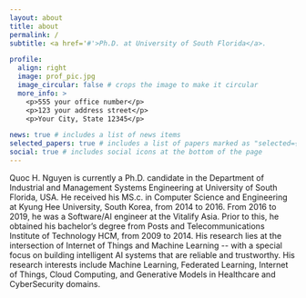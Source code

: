 ```yaml
---
layout: about
title: about
permalink: /
subtitle: <a href='#'>Ph.D. at University of South Florida</a>.

profile:
  align: right
  image: prof_pic.jpg
  image_circular: false # crops the image to make it circular
  more_info: >
    <p>555 your office number</p>
    <p>123 your address street</p>
    <p>Your City, State 12345</p>

news: true # includes a list of news items
selected_papers: true # includes a list of papers marked as "selected={true}"
social: true # includes social icons at the bottom of the page
---
```


Quoc H. Nguyen is currently a Ph.D. candidate in the Department of Industrial and Management Systems Engineering at University of South Florida, USA. He received his MS.c. in Computer Science and Engineering at Kyung Hee University, South Korea, from 2014 to 2016. From 2016 to 2019, he was a Software/AI engineer at the Vitalify Asia. Prior to this, he obtained his bachelor’s degree from Posts and Telecommunications Institute of Technology HCM, from 2009 to 2014. His research lies at the intersection of Internet of Things and Machine Learning -- with a special focus on building intelligent AI systems that are reliable and trustworthy. His research interests include Machine Learning, Federated Learning, Internet of Things, Cloud Computing, and Generative Models in Healthcare and CyberSecurity domains.
